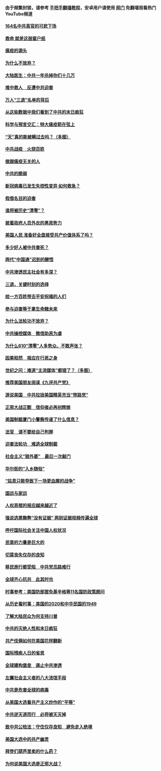 #### 由于频繁封锁，请参考 [手把手翻墙教程](https://github.com/gfw-breaker/guides/wiki/)，安卓用户请使用 [网门](https://github.com/gfw-breaker/nogfw/blob/master/dl.md?t=01202300) 免翻墙观看热门YouTube频道 

#### [164名中共高官的可悲下场](../pages/251/418676.md?t=01202300) 

#### [救命 就差这层窗户纸](../pages/251/418706.md?t=01202300) 

#### [瘟疫的源头](../pages/251/418661.md?t=01202300) 

#### [为什么不放弃？](../pages/251/418691.md?t=01202300) 

#### [大陆医生：中共一年杀掉你们十几万](../pages/251/418670.md?t=01202300) 

#### [难中救人　反遭中共迫害](../pages/251/418414.md?t=01202300) 

#### [万人“三退”名单的背后](../pages/251/418505.md?t=01202300) 

#### [从这些数据中我们看到了中共的末日疯狂](../pages/251/418420.md?t=01202300) 

#### [科学与预言交汇：特大瘟疫箭在弦上](../pages/251/418266.md?t=01202300) 

#### [“天”真的能被瞒过去吗？（多图）](../pages/251/418308.md?t=01202300) 

#### [中共战疫　火烧百姓](../pages/251/418220.md?t=01202300) 

#### [做跟瘟疫无关的人](../pages/251/418171.md?t=01202300) 

#### [中共的脆弱](../pages/251/418196.md?t=01202300) 

#### [新冠病毒已发生失控性变异 如何救急？](../pages/251/418032.md?t=01202300) 

#### [假借名目的迫害](../pages/251/418055.md?t=01202300) 

#### [谁将被历史“清零”？](../pages/251/417485.md?t=01202300) 

#### [披着政府人员外衣的黑恶势力](../pages/251/417442.md?t=01202300) 

#### [美国人民 准备好全盘接受共产价值体系了吗？](../pages/251/417491.md?t=01202300) 

#### [多少好人被中共害死？](../pages/251/417144.md?t=01202300) 

#### [两代“中国通”迟到的醒悟](../pages/251/417064.md?t=01202300) 

#### [中共渗透民主社会有多深？](../pages/251/417063.md?t=01202300) 

#### [三退，关键时刻的选择](../pages/251/416969.md?t=01202300) 

#### [给一方百姓带去平安祝福的人们](../pages/251/416941.md?t=01202300) 

#### [参与迫害等于拿生命赌未来](../pages/251/416856.md?t=01202300) 

#### [为什么法轮功不放弃？](../pages/251/416864.md?t=01202300) 

#### [中共操控媒体　微信助恶为虐](../pages/251/416724.md?t=01202300) 

#### [为什么610“清零”人多势众、不敢声张？](../pages/251/416632.md?t=01202300) 

#### [因果昭然　报应在行恶之身](../pages/251/416582.md?t=01202300) 

#### [世纪之问：难道“主流媒体”都错了？（多图）](../pages/251/416571.md?t=01202300) 

#### [推荐美国朋友阅读《九评共产党》](../pages/251/416510.md?t=01202300) 

#### [游说美国　中共拉拢美国精英充当“带路党”](../pages/251/416529.md?t=01202300) 

#### [正邪大战正酣　信仰者必再创辉煌](../pages/251/416433.md?t=01202300) 

#### [美国制裁厦门小警察传递了什么信息？](../pages/251/416432.md?t=01202300) 

#### [法官　请不要给自己判罪](../pages/251/416379.md?t=01202300) 

#### [迫害法轮功　难逃全球制裁](../pages/251/416380.md?t=01202300) 

#### [社会主义“狼外婆”　最后一次敲门](../pages/251/416394.md?t=01202300) 

#### [华尔街的“入乡随俗”](../pages/251/416395.md?t=01202300) 

#### [“姑息只能导致下一场更血腥的战争”](../pages/251/416223.md?t=01202300) 

#### [国运与家运](../pages/251/416224.md?t=01202300) 

#### [人权恶棍的报应越来越近了](../pages/251/416276.md?t=01202300) 

#### [强说选票舞弊“没有证据” 两则证据视频传遍全球](../pages/251/416227.md?t=01202300) 

#### [呼吁国际社会关注中国人权状况](../pages/251/416135.md?t=01202300) 

#### [民意的力量是巨大的](../pages/251/416222.md?t=01202300) 

#### [切莫丧失仅存的良知](../pages/251/416134.md?t=01202300) 

#### [移民旅行都受阻　中共党员路难行](../pages/251/416033.md?t=01202300) 

#### [全球齐心抗共　此其时也](../pages/251/415989.md?t=01202300) 

#### [时事参考：美国防部罢免基辛格等11名国防政策顾问](../pages/251/415970.md?t=01202300) 

#### [从历史看时事：美国的2020和中华民国的1949](../pages/251/415949.md?t=01202300) 

#### [了解大陆民众为何支持川普](../pages/251/415950.md?t=01202300) 

#### [中共的灭绝人性和末日疯狂](../pages/251/415944.md?t=01202300) 

#### [共产伎俩如何在美国花样翻新](../pages/251/415908.md?t=01202300) 

#### [国际残疾人日的省思](../pages/251/415849.md?t=01202300) 

#### [全球建构堡垒　遏止中共渗透](../pages/251/415850.md?t=01202300) 

#### [左翼社会主义者的八大流氓手段](../pages/251/415802.md?t=01202300) 

#### [中共是危害全球的病毒](../pages/251/415569.md?t=01202300) 

#### [从美国大选看共产主义炒作的“平等”](../pages/251/415654.md?t=01202300) 

#### [中共逆天道而行　必将被天灭掉](../pages/251/415626.md?t=01202300) 

#### [致中共公检法：守住仅存良知　避免走入绝境](../pages/251/415627.md?t=01202300) 

#### [美国大选中的共产幽灵](../pages/251/415618.md?t=01202300) 

#### [拜登们葫芦里卖的什么药？](../pages/251/415531.md?t=01202300) 

#### [为何说美国大选是正邪大战？](../pages/251/415530.md?t=01202300) 

